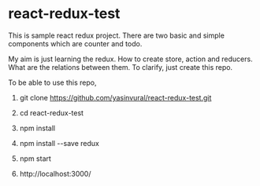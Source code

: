 # react-redux-test

This is sample react redux project. There are two basic and simple components which are counter and todo.

My aim is just learning the redux. How to create store, action and reducers. What are the relations between them. To clarify, just create this repo.

To be able to use this repo,

1) git clone https://github.com/yasinvural/react-redux-test.git

2) cd react-redux-test

3) npm install

4) npm install --save redux

5) npm start

6) http://localhost:3000/
